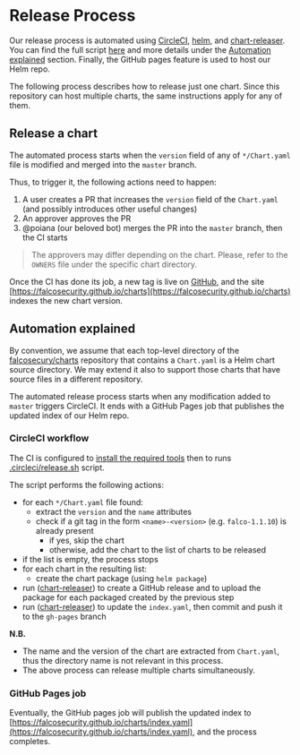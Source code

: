 # Release Process

Our release process is automated using [CircleCI](https://app.circleci.com/pipelines/github/falcosecurity/charts), [helm](https://github.com/helm/helm), and [chart-releaser](https://github.com/helm/chart-releaser). You can find the full script [here](.circleci/release.sh) and more details under the [Automation explained](#Automation-explained) section. Finally, the GitHub pages feature is used to host our Helm repo.

The following process describes how to release just one chart. Since this repository can host multiple charts, the same instructions apply for any of them. 

## Release a chart

The automated process starts when the `version` field of any of `*/Chart.yaml` file is modified and merged into the `master` branch.

Thus, to trigger it, the following actions need to happen:

1. A user creates a PR that increases the `version` field of the `Chart.yaml` (and possibly introduces other useful changes)
2. An approver approves the PR
3. @poiana (our beloved bot) merges the PR into the `master` branch, then the CI starts

> The approvers may differ depending on the chart. Please, refer to the `OWNERS` file under the specific chart directory.

Once the CI has done its job, a new tag is live on [GitHub](https://github.com/falcosecurity/falco-exporter/releases), and the site [https://falcosecurity.github.io/charts](https://falcosecurity.github.io/charts) indexes the new chart version. 

## Automation explained

By convention, we assume that each top-level directory of the [falcosecury/charts](https://github.com/falcosecurity/charts) repository that contains a `Chart.yaml` is a Helm chart source directory. We may extend it also to support those charts that have source files in a different repository.

The automated release process starts when any modification added to `master` triggers CircleCI. It ends with a GitHub Pages job that publishes the updated index of our Helm repo.

### CircleCI workflow

The CI is configured to [install the required tools](.circleci/install_tools.sh) then to runs [.circleci/release.sh](.circleci/release.sh) script.

The script performs the following actions:

- for each `*/Chart.yaml` file found:
  - extract the `version` and the `name` attributes
  - check if a git tag in the form `<name>-<version>` (e.g. `falco-1.1.10`) is already present
    - if yes, skip the chart
    - otherwise, add the chart to the list of charts to be released 
- if the list is empty, the process stops
- for each chart in the resulting list:
    - create the chart package (using `helm package`)
- run ([chart-releaser](https://github.com/helm/chart-releaser)) to create a GitHub release and to upload the package for each packaged created by the previous step
- run ([chart-releaser](https://github.com/helm/chart-releaser)) to update the `index.yaml`, then commit and push it to the `gh-pages` branch

**N.B.**
- The name and the version of the chart are extracted from `Chart.yaml`, thus the directory name is not relevant in this process.
- The above process can release multiple charts simultaneously.

### GitHub Pages job

Eventually, the GitHub pages job will publish the updated index to [https://falcosecurity.github.io/charts/index.yaml](https://falcosecurity.github.io/charts/index.yaml), and the process completes.